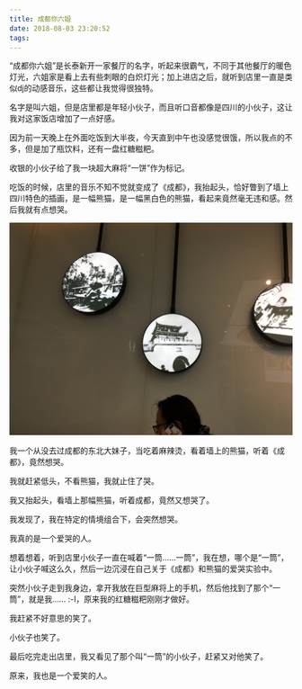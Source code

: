 ```yaml
---
title: 成都你六姐
date: 2018-08-03 23:20:52
tags:
---
```

“成都你六姐”是长泰新开一家餐厅的名字，听起来很霸气，不同于其他餐厅的暖色灯光，六姐家是看上去有些刺眼的白炽灯光；加上进店之后，就听到店里一直是类似dj的动感音乐，这些都让我觉得很独特。

名字是叫六姐，但是店里都是年轻小伙子，而且听口音都像是四川的小伙子，这让我对这家饭店增加了一点好感。

因为前一天晚上在外面吃饭到大半夜，今天直到中午也没感觉很饿，所以我点的不多，但是加了瓶饮料，还有一盘红糖糍粑。

收银的小伙子给了我一块超大麻将“一饼”作为标记。

吃饭的时候，店里的音乐不知不觉就变成了《成都》，我抬起头，恰好瞥到了墙上四川特色的插画，是一幅熊猫，是一幅黑白色的熊猫，看起来竟然毫无违和感。然后我就有点想哭。

![cmd-markdown-logo](/pic/panda.jpg)

我一个从没去过成都的东北大妹子，当吃着麻辣烫，看着墙上的熊猫，听着《成都》，竟然想哭。

我就赶紧低头，不看熊猫，我就止住了哭。

我又抬起头，看墙上那幅熊猫，听着成都，竟然又想哭了。

我发现了，我在特定的情境组合下，会突然想哭。

我真的是一个爱哭的人。

想着想着，听到店里小伙子一直在喊着“一筒……一筒”，我在想，哪个是“一筒”，让小伙子喊这么久，然后一边沉浸在自己关于《成都》和熊猫的爱哭实验中。

突然小伙子走到我身边，拿开我放在巨型麻将上的手机，然后他找到了那个“一筒”，就是我…… :-I，原来我的红糖糍粑刚刚才做好。

我赶紧不好意思的笑了。

小伙子也笑了。

最后吃完走出店里，我又看见了那个叫“一筒”的小伙子，赶紧又对他笑了。

原来，我也是一个爱笑的人。